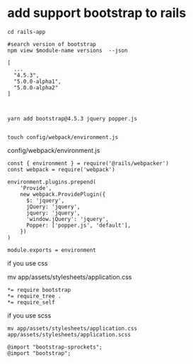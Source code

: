 # add support bootstrap to rails





```
cd rails-app

#search version of bootstrap
npm view $module-name versions  --json

[
  ...
  "4.5.3",
  "5.0.0-alpha1",
  "5.0.0-alpha2"
]



yarn add bootstrap@4.5.3 jquery popper.js


touch config/webpack/environment.js
```


config/webpack/environment.js
```
const { environment } = require('@rails/webpacker')
const webpack = require('webpack')

environment.plugins.prepend(
    'Provide',
    new webpack.ProvidePlugin({
      $: 'jquery',
      jQuery: 'jquery',
      jquery: 'jquery',
      'window.jQuery': 'jquery',
      Popper: ['popper.js', 'default'],
    })
)

module.exports = environment
```



if you use css

mv app/assets/stylesheets/application.css
```
*= require bootstrap
*= require_tree .
*= require_self

```


if you use scss

```
mv app/assets/stylesheets/application.css app/assets/stylesheets/application.scss
```

```
@import "bootstrap-sprockets";
@import "bootstrap";
```
